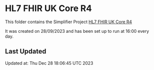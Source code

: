 # HL7 FHIR UK Core R4
This folder contains the Simplifier Project [HL7 FHIR UK Core R4](https://simplifier.net/hl7fhirukcorer4)

It was created on 28/09/2023 and has been set up to run at 16:00 every day.

## Last Updated

Updated at: Thu Dec 28 18:06:45 UTC 2023
